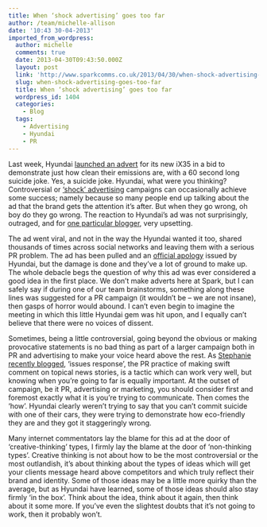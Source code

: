 ```yaml
---
title: When ‘shock advertising’ goes too far
author: /team/michelle-allison
date: '10:43 30-04-2013'
imported_from_wordpress:
  author: michelle
  comments: true
  date: 2013-04-30T09:43:50.000Z
  layout: post
  link: 'http://www.sparkcomms.co.uk/2013/04/30/when-shock-advertising-goes-too-far/'
  slug: when-shock-advertising-goes-too-far
  title: When ‘shock advertising’ goes too far
  wordpress_id: 1404
  categories:
    - Blog
  tags:
    - Advertising
    - Hyundai
    - PR
---
```


Last week, Hyundai [launched an advert](http://mashable.com/2013/04/25/hyundai-ad/) for its new iX35 in a bid to demonstrate just how clean their emissions are, with a 60 second long suicide joke. Yes, a suicide joke. Hyundai, what were you thinking? Controversial or [‘shock’ advertising](http://en.wikipedia.org/wiki/Shock_advertising) campaigns can occasionally achieve some success; namely because so many people end up talking about the ad that the brand gets the attention it’s after. But when they go wrong, oh boy do they go wrong. The reaction to Hyundai’s ad was not surprisingly, outraged, and for [one particular blogger](http://copybot.wordpress.com/2013/04/25/an-open-letter-to-innocean-and-hyundai/), very upsetting.

The ad went viral, and not in the way the Hyundai wanted it too, shared thousands of times across social networks and leaving them with a serious PR problem. The ad has been pulled and an [official apology](http://www.sparkcomms.co.uk/index.php/2013/03/crisis-communications-and-saying-sorry-not-just-when-but-how/) issued by Hyundai, but the damage is done and they’ve a lot of ground to make up. The whole debacle begs the question of why this ad was ever considered a good idea in the first place. We don’t make adverts here at Spark, but I can safely say if during one of our team brainstorms, something along these lines was suggested for a PR campaign (it wouldn’t be – we are not insane), then gasps of horror would abound. I can’t even begin to imagine the meeting in which this little Hyundai gem was hit upon, and I equally can’t believe that there were no voices of dissent.

Sometimes, being a little controversial, going beyond the obvious or making provocative statements is no bad thing as part of a larger campaign both in PR and advertising to make your voice heard above the rest. As [Stephanie recently blogged](http://www.sparkcomms.co.uk/index.php/2013/03/knowing-when-to-jump-on-the-bandwagon/), ‘issues response’, the PR practice of making swift comment on topical news stories, is a tactic which can work very well, but knowing when you’re going to far is equally important. At the outset of campaign, be it PR, advertising or marketing, you should consider first and foremost exactly what it is you’re trying to communicate. Then comes the ‘how’. Hyundai clearly weren’t trying to say that you can’t commit suicide with one of their cars, they were trying to demonstrate how eco-friendly they are and they got it staggeringly wrong.

Many internet commentators lay the blame for this ad at the door of ‘creative-thinking’ types, I firmly lay the blame at the door of ‘non-thinking types’. Creative thinking is not about how to be the most controversial or the most outlandish, it’s about thinking about the types of ideas which will get your clients message heard above competitors and which truly reflect their brand and identity. Some of those ideas may be a little more quirky than the average, but as Hyundai have learned, some of those ideas should also stay firmly ‘in the box’. Think about the idea, think about it again, then think about it some more. If you’ve even the slightest doubts that it’s not going to work, then it probably won’t.
